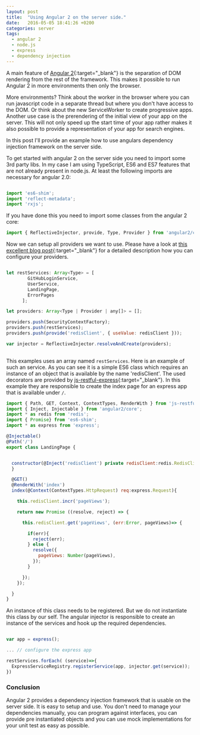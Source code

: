 ```yaml
---
layout: post
title:  "Using Angular 2 on the server side."
date:   2016-05-05 18:41:26 +0200
categories: server
tags: 
  - angular 2
  - node.js
  - express
  - dependency injection
---
```


A main feature of [Angular 2][angular2]{:target="_blank"} is the separation of DOM rendering from the rest of the framework. This makes it possible to run Angular 2 in more environments then only the browser. 

More environments? Think about the worker in the browser where you can run javascript code in a separate thread but where you don't have access to the DOM. Or think about the new ServiceWorker to create progressive apps. Another use case is the prerendering of the initial view of your app on the server. This will not only speed up the start time of your app rather makes it also possible to provide a representation of your app for search engines.

In this post I'll provide an example how to use angulars dependency injection framework on the server side.

<!-- more -->

To get started with angular 2 on the server side you need to import some 3rd party libs. In my case I am using TypeScript, ES6 and ES7 features that are not already present in node.js. At least the following imports are necessary for angular 2.0:

```javascript

import 'es6-shim';
import 'reflect-metadata';
import 'rxjs';

```

If you have done this you need to import some classes from the angular 2 core:

```javascript
import { ReflectiveInjector, provide, Type, Provider } from 'angular2/core';
```

Now we can setup all providers we want to use. Please have a look at [this excellent blog post][angular2-di]{:target="_blank"} for a detailed description how you can configure your providers.

```javascript

let restServices: Array<Type> = [
        GitHubLoginService,
        UserService,
        LandingPage,
        ErrorPages
      ];

let providers: Array<Type | Provider | any[]> = [];

providers.push(SecurityContextFactory);
providers.push(restServices);
providers.push(provide('redisClient', { useValue: redisClient }));

var injector = ReflectiveInjector.resolveAndCreate(providers);
	  
```
This examples uses an array named `restServices`. Here is an example of such an service. As you can see it is a simple ES6 class which requires an instance of an object that is available by the name 'redisClient'. The used decorators are provided by [js-restful-express][js-restful-express]{:target="_blank"}. In this example they are responsible to create the index page for an express app that is available under `/`.

```javascript
import { Path, GET, Context, ContextTypes, RenderWith } from 'js-restful-express';
import { Inject, Injectable } from 'angular2/core';
import * as redis from 'redis';
import { Promise} from 'es6-shim';
import * as express from 'express';

@Injectable()
@Path('/')
export class LandingPage {


  constructor(@Inject('redisClient') private redisClient:redis.RedisClient){
  }

  @GET()
  @RenderWith('index')
  index(@Context(ContextTypes.HttpRequest) req:express.Request){

    this.redisClient.incr('pageViews');

    return new Promise ((resolve, reject) => {

      this.redisClient.get('pageViews', (err:Error, pageViews)=> {

        if(err){
          reject(err);
        } else {
          resolve({
            pageViews: Number(pageViews),
          });
        }

      });
    });

  }
}
```

An instance of this class needs to be registered. But we do not instantiate this class by our self. The angular injector is responsible to create an instance of the services and hook up the required dependencies.

```javascript

var app = express();

... // configure the express app

restServices.forEach( (service)=>{
  ExpressServiceRegistry.registerService(app, injector.get(service));
})

```

### Conclusion

Angular 2 provides a dependency injection framework that is usable on the server side. It is easy to setup and use. You don't need to manage your dependencies manually, you can program against interfaces, you can provide pre instantiated objects and you can use mock implementations for your unit test as easy as possible.


[angular2]: https://angular.io
[angular2-di]:http://blog.thoughtram.io/angular/2015/05/18/dependency-injection-in-angular-2.html
[js-restful-express]:https://github.com/mseemann/js-restful-express